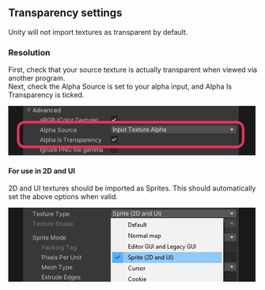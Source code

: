 ## Transparency settings

Unity will not import textures as transparent by default.

### Resolution
First, check that your source texture is actually transparent when viewed via another program.  
Next, check the Alpha Source is set to your alpha input, and Alpha Is Transparency is ticked.

![Transparency Options](transparency-options.png)  

#### For use in 2D and UI
2D and UI textures should be imported as Sprites. This should automatically set the above options when valid.

![Texture Type - Sprite](texture-type-sprite.png)  